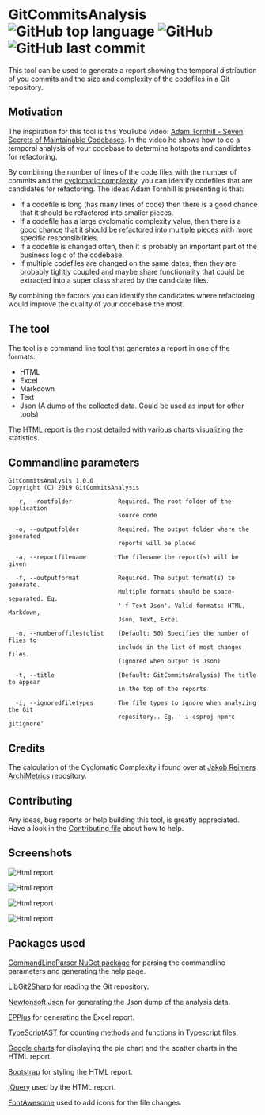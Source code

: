 # GitCommitsAnalysis ![GitHub top language](https://img.shields.io/github/languages/top/CoderAllan/GitCommitsAnalysis.svg) ![GitHub](https://img.shields.io/github/license/CoderAllan/GitCommitsAnalysis.svg) ![GitHub last commit](https://img.shields.io/github/last-commit/CoderAllan/GitCommitsAnalysis.svg)

This tool can be used to generate a report showing the temporal distribution of you commits and the size and complexity of the codefiles in a Git repository.

## Motivation

The inspiration for this tool is this YouTube video: [Adam Tornhill - Seven Secrets of Maintainable Codebases](https://www.youtube.com/watch?v=a74UkJxKWVM&t=881s).
In the video he shows how to do a temporal analysis of your codebase to determine hotspots and candidates for refactoring.

By combining the number of lines of the code files with the number of commits and the [cyclomatic complexity](https://en.wikipedia.org/wiki/Cyclomatic_complexity), you can identify codefiles that are candidates for refactoring.
The ideas Adam Tornhill is presenting is that:

* If a codefile is long (has many lines of code) then there is a good chance that it should be refactored into smaller pieces.
* If a codefile has a large cyclomatic complexity value, then there is a good chance that it should be refactored into multiple pieces with more specific responsibilities.
* If a codefile is changed often, then it is probably an important part of the business logic of the codebase.
* If multiple codefiles are changed on the same dates, then they are probably tightly coupled and maybe share functionality that could be extracted into a super class shared by the candidate files.

By combining the factors you can identify the candidates where refactoring would improve the quality of your codebase the most.

## The tool

The tool is a command line tool that generates a report in one of the formats:

* HTML
* Excel
* Markdown
* Text
* Json (A dump of the collected data. Could be used as input for other tools)

The HTML report is the most detailed with various charts visualizing the statistics.

## Commandline parameters

```text
GitCommitsAnalysis 1.0.0
Copyright (C) 2019 GitCommitsAnalysis

  -r, --rootfolder             Required. The root folder of the application
                               source code

  -o, --outputfolder           Required. The output folder where the generated
                               reports will be placed

  -a, --reportfilename         The filename the report(s) will be given

  -f, --outputformat           Required. The output format(s) to generate.
                               Multiple formats should be space-separated. Eg.
                               '-f Text Json'. Valid formats: HTML, Markdown,
                               Json, Text, Excel

  -n, --numberoffilestolist    (Default: 50) Specifies the number of flies to
                               include in the list of most changes files.
                               (Ignored when output is Json)

  -t, --title                  (Default: GitCommitsAnalysis) The title to appear
                               in the top of the reports

  -i, --ignoredfiletypes       The file types to ignore when analyzing the Git
                               repository.. Eg. '-i csproj npmrc gitignore'
```

## Credits

The calculation of the Cyclomatic Complexity i found over at [Jakob Reimers ArchiMetrics](https://github.com/jjrdk/ArchiMetrics) repository.

## Contributing

Any ideas, bug reports or help building this tool, is greatly appreciated. Have a look in the [Contributing file](CONTRIBUTING.md) about how to help.

## Screenshots

![Html report](screenshots/HtmlReport1.png)

![Html report](screenshots/HtmlReport2.png)

![Html report](screenshots/HtmlReport3.png)

![Html report](screenshots/HtmlReport4.png)

## Packages used

[CommandLineParser NuGet package](https://www.nuget.org/packages/CommandLineParser/) for parsing the commandline parameters and generating the help page.

[LibGit2Sharp](https://www.nuget.org/packages/LibGit2Sharp/) for reading the Git repository.

[Newtonsoft.Json](https://www.nuget.org/packages/Newtonsoft.Json/) for generating the Json dump of the analysis data.

[EPPlus](https://www.nuget.org/packages/EPPlus/) for generating the Excel report.

[TypeScriptAST](https://www.nuget.org/packages/TypeScriptAST/) for counting methods and functions in Typescript files.

[Google charts](https://developers.google.com/chart) for displaying the pie chart and the scatter charts in the HTML report.

[Bootstrap](https://getbootstrap.com/docs/3.4/getting-started/) for styling the HTML report.

[jQuery](https://jquery.com/) used by the HTML report.

[FontAwesome](https://fontawesome.com/) used to add icons for the file changes.
